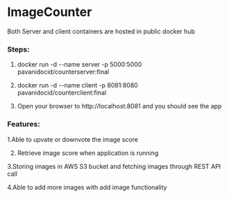 # ImageCounter


Both Server and client containers are hosted in public docker hub


### Steps:

1. docker run -d --name server -p 5000:5000 pavanidocid/counterserver:final

2. docker run -d --name client -p 8081:8080 pavanidocid/counterclient:final

3. Open your browser to http://localhost:8081 and you should see the app



### Features:


1.Able to upvate or downvote the image score


2. Retrieve image score when application is running


3.Storing images in AWS S3 bucket and fetching images through REST API call


4.Able to add more images with add image functionality
